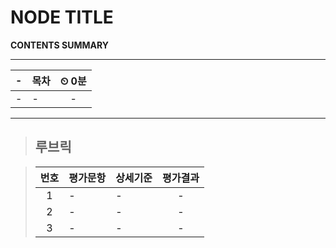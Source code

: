 # NODE TITLE

**CONTENTS SUMMARY**

---

|-|목차|⏲ 0분|
|:---:|---|:---:|
|-| - | -|

---

>## **루브릭**

>|번호|평가문항|상세기준|평가결과|
>|:---:|---|---|:---:|
>|1|-|-|-|
>|2|-|-|-|
>|3|-|-|-|
